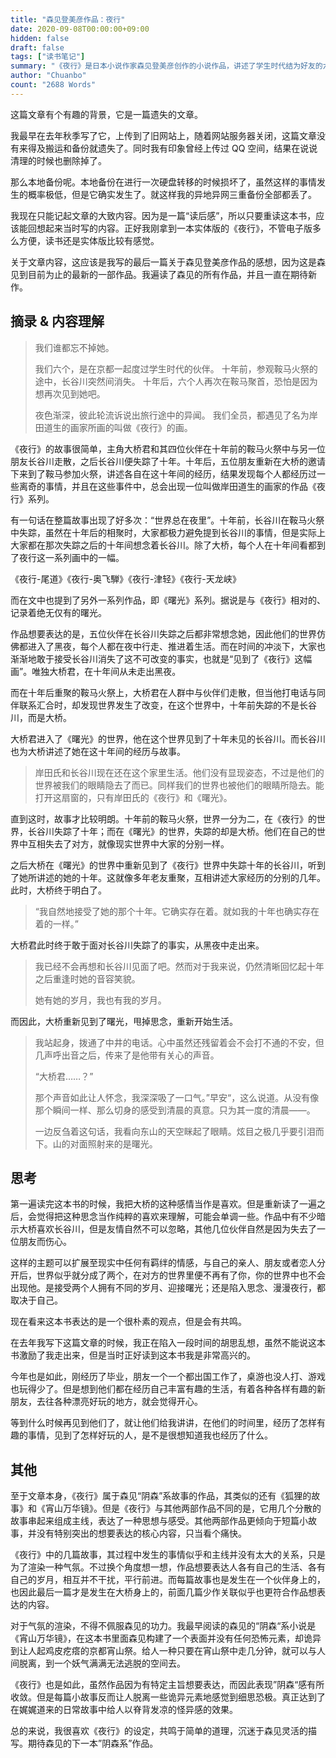 ```yaml
---
title: "森见登美彦作品：夜行"
date: 2020-09-08T00:00:00+09:00
hidden: false
draft: false
tags: ["读书笔记"]
summary: "《夜行》是日本小说作家森见登美彦创作的小说作品，讲述了学生时代结为好友的六人结伴旅行讲述怪谈的故事，表达友情、感情和失去，是森见妖怪系小说的最新作。"
author: "Chuanbo"
count: "2688 Words"
---
```


这篇文章有个有趣的背景，它是一篇遗失的文章。

我最早在去年秋季写了它，上传到了旧网站上，随着网站服务器关闭，这篇文章没有来得及搬运和备份就遗失了。同时我有印象曾经上传过 QQ 空间，结果在说说清理的时候也删除掉了。

那么本地备份呢。本地备份在进行一次硬盘转移的时候损坏了，虽然这样的事情发生的概率极低，但是它确实发生了。就这样我的异地异网三重备份全部都丢了。

我现在只能记起文章的大致内容。因为是一篇“读后感”，所以只要重读这本书，应该能回想起来当时写的内容。正好我刚拿到一本实体版的《夜行》，不管电子版多么方便，读书还是实体版比较有感觉。

关于文章内容，这应该是我写的最后一篇关于森见登美彦作品的感想，因为这是森见到目前为止的最新的一部作品。我遍读了森见的所有作品，并且一直在期待新作。

## 摘录 & 内容理解

> 我们谁都忘不掉她。
>
> 我们六个，是在京都一起度过学生时代的伙伴。 十年前，参观鞍马火祭的途中，长谷川突然间消失。 十年后，六个人再次在鞍马聚首，恐怕是因为想再次见到她吧。
>
> 夜色渐深，彼此轮流诉说出旅行途中的异闻。 我们全员，都遇见了名为岸田道生的画家所画的叫做《夜行》的画。

《夜行》的故事很简单，主角大桥君和其四位伙伴在十年前的鞍马火祭中与另一位朋友长谷川走散，之后长谷川便失踪了十年。十年后，五位朋友重新在大桥的邀请下来到了鞍马参加火祭，讲述各自在这十年间的经历，结果发现每个人都经历过一些离奇的事情，并且在这些事件中，总会出现一位叫做岸田道生的画家的作品《夜行》系列。

有一句话在整篇故事出现了好多次：“世界总在夜里”。十年前，长谷川在鞍马火祭中失踪，虽然在十年后的相聚时，大家都极力避免提到长谷川的事情，但是实际上大家都在那次失踪之后的十年间想念着长谷川。除了大桥，每个人在十年间看都到了夜行这一系列画中的一幅。

《夜行-尾道》《夜行-奥飞騨》《夜行-津轻》《夜行-天龙峡》

而在文中也提到了另外一系列作品，即《曙光》系列。据说是与《夜行》相对的、记录着绝无仅有的曙光。

作品想要表达的是，五位伙伴在长谷川失踪之后都非常想念她，因此他们的世界仿佛都进入了黑夜，每个人都在夜中行走、推进着生活。而在时间的冲淡下，大家也渐渐地敢于接受长谷川消失了这不可改变的事实，也就是“见到了《夜行》这幅画”。唯独大桥君，在十年间从未走出黑夜。

而在十年后重聚的鞍马火祭上，大桥君在人群中与伙伴们走散，但当他打电话与同伴联系汇合时，却发现世界发生了改变，在这个世界中，十年前失踪的不是长谷川，而是大桥。

大桥君进入了《曙光》的世界，他在这个世界见到了十年未见的长谷川。而长谷川也为大桥讲述了她在这十年间的经历与故事。

> 岸田氏和长谷川现在还在这个家里生活。他们没有显现姿态，不过是他们的世界被我们的眼睛隐去了而已。同样我们的世界也被他们的眼睛所隐去。能打开这扇窗的，只有岸田氏的《夜行》和《曙光》。

直到这时，故事才比较明朗。十年前的鞍马火祭，世界一分为二，在《夜行》的世界，长谷川失踪了十年；而在《曙光》的世界，失踪的却是大桥。他们在自己的世界中互相失去了对方，就像现实世界中大家的分别一样。

之后大桥在《曙光》的世界中重新见到了《夜行》世界中失踪十年的长谷川，听到了她所讲述的她的十年。这就像多年老友重聚，互相讲述大家经历的分别的几年。此时，大桥终于明白了。

> “我自然地接受了她的那个十年。它确实存在着。就如我的十年也确实存在着的一样。”

大桥君此时终于敢于面对长谷川失踪了的事实，从黑夜中走出来。

> 我已经不会再想和长谷川见面了吧。然而对于我来说，仍然清晰回忆起十年之后重逢时她的音容笑貌。
>
> 她有她的岁月，我也有我的岁月。

而因此，大桥重新见到了曙光，甩掉思念，重新开始生活。

> 我站起身，拨通了中井的电话。心中虽然还残留着会不会打不通的不安，但几声呼出音之后，传来了是他带有关心的声音。
>
> “大桥君……？”
>
> 那个声音如此让人怀念，我深深吸了一口气。”早安“，这么说道。从没有像那个瞬间一样、那么切身的感受到清晨的真意。只为其一度的清晨——。
>
> 一边反刍着这句话，我看向东山的天空眯起了眼睛。炫目之极几乎要引泪而下。山的对面照射来的是曙光。

## 思考

第一遍读完这本书的时候，我把大桥的这种感情当作是喜欢。但是重新读了一遍之后，会觉得把这种思念当作纯粹的喜欢来理解，可能会单调一些。作品中有不少暗示大桥喜欢长谷川，但是友情自然不可以忽略，其他几位伙伴自然是因为失去了一位朋友而伤心。

这样的主题可以扩展至现实中任何有羁绊的情感，与自己的亲人、朋友或者恋人分开后，世界似乎就分成了两个，在对方的世界里便不再有了你，你的世界中也不会出现他。是接受两个人拥有不同的岁月、迎接曙光；还是陷入思念、漫漫夜行，都取决于自己。

现在看来这本书表达的是一个很朴素的观点，但是会有共鸣。

在去年我写下这篇文章的时候，我正在陷入一段时间的胡思乱想，虽然不能说这本书激励了我走出来，但是当时正好读到这本书我是非常高兴的。

今年也是如此，刚经历了毕业，朋友一个一个都出国工作了，桌游也没人打、游戏也玩得少了。但是想到他们都在经历自己丰富有趣的生活，有着各种各样有趣的新朋友，去往各种漂亮好玩的地方，就会觉得开心。

等到什么时候再见到他们了，就让他们给我讲讲，在他们的时间里，经历了怎样有趣的事情，见到了怎样好玩的人，是不是很想知道我也经历了什么。

## 其他

至于文章本身，《夜行》属于森见“阴森”系故事的作品，其类似的还有《狐狸的故事》和《宵山万华镜》。但是《夜行》与其他两部作品不同的是，它用几个分散的故事串起来组成主线，表达了一种思想与感受。其他两部作品更倾向于短篇小故事，并没有特别突出的想要表达的核心内容，只当看个痛快。

《夜行》中的几篇故事，其过程中发生的事情似乎和主线并没有太大的关系，只是为了渲染一种气氛。不过换个角度想一想，作品想要表达人各有自己的生活、各有自己的岁月，相互并不干扰，平行前进。而每篇故事也是发生在一个伙伴身上的，也因此最后一篇才是发生在大桥身上的，前面几篇少作关联似乎也更符合作品想表达的内容。

对于气氛的渲染，不得不佩服森见的功力。我最早阅读的森见的“阴森“系小说是《宵山万华镜》，在这本书里面森见构建了一个表面并没有任何恐怖元素，却诡异到让人起鸡皮疙瘩的京都宵山祭。给人一种只要在宵山祭中走几分钟，就可以与人间脱离，到一个妖气满满无法逃脱的空间去。

《夜行》也是如此，虽然作品因为有特定主旨想要表达，而因此表现”阴森“感有所收敛。但是每篇小故事反而让人脱离一些诡异元素地感觉到细思恐极。真正达到了在娓娓道来的日常故事中给人以脊背发凉的怪异感的效果。

总的来说，我很喜欢《夜行》的设定，共鸣于简单的道理，沉迷于森见灵活的描写。期待森见的下一本”阴森系”作品。